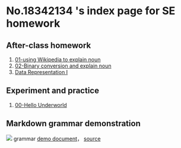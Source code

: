 # No.18342134 's index page for SE homework

## After-class homework

1. [01-using Wikipedia to explain noun](hw01)
2. [02-Binary conversion and explain noun](hw02)
3. [Data Representation I](hw03)

## Experiment and practice

1. [00-Hello Underworld](lab01)


## Markdown grammar demonstration

![](images/exclamation.png) grammar [demo document](demo)， [source](https://github.com/sysu-swi/homework/blob/gh-pages/demo.md)

